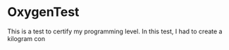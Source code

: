# OxygenTest  
This is a test to certify my programming level. In this test, I had to create a kilogram con                                                                                          
      
